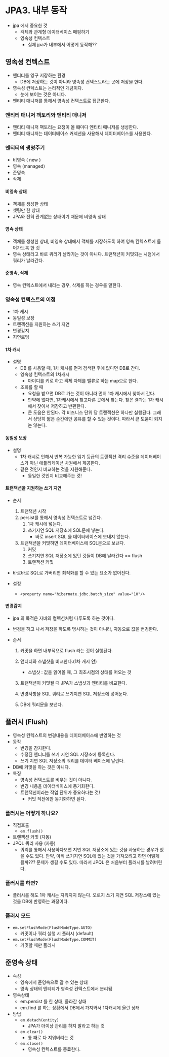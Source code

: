 # JPA3. 내부 동작



- jpa 에서 중요한 것
  - 객체와 관계형 데이터베이스 매핑하기
  - 영속성 컨텍스트
    - 실제 jpa가 내부에서 어떻게 동작해??



## 영속성 컨텍스트

- 엔티티를 영구 저장하는 환경
  - DB에 저장하는 것이 아니라 영속성 컨텍스트라는 곳에 저장을 한다.
- 영속성 컨텍스트는 논리적인 개념이다.
  - 눈에 보이는 것은 아니다.
- 엔티티 매니저를 통해서 영속성 컨텍스트로 접근한다.



### 엔티티 매니저 팩토리와 엔티티 매니저

- 엔티티 매니저 팩토리는 요청이 올 떄마다 엔티티 매니저를 생성한다.
- 엔티티 매니저는 데이터베이스 커넥션을 사용해서 데이터베이스를 사용한다.



### 엔티티의 생명주기

- 비영속 ( new )
- 영속 (managed)
- 준영속
- 삭제



#### 비영속 상태

- 객체를 생성한 상태
- 셋팅만 한 상태
- JPA와 전혀 관계없는 상태이기 때문에 비영속 상태



#### 영속 상태

- 객체를 생성한 상태, 비영속 상태에서 객체를 저장하도록 하여 영속 컨텍스트에 들어가도록 한 것
- 영속 상태라고 바로 쿼리가 날라가는 것이 아니다.
  트랜잭션이 커밋되는 시점에서 쿼리가 날라간다.



#### 준영속, 삭제

- 영속 컨텍스트에서 내리는 경우, 삭제를 하는 경우를 말한다.



### 영속성 컨텍스트의 이점

- 1차 캐시
- 동일성 보장
- 트랜잭션을 지원하는 쓰기 지연
- 변경감지
- 지연로딩



#### 1차 캐시

- 설명
  - DB 를 사용할 때, 1차 캐시를 먼저 검색한 후에 없다면 DB로 간다.
  - 영속성 컨텍스트의 1차캐시
    - 아이디를 키로 하고 객체 자체를 밸류로 하는 map으로 한다.
  - 조회를 할 때
    - 요청을 받으면 DB로 가는 것이 아니라 먼저 1차 캐시에서 찾아서 간다.
    - 만약에 없다면, 1차캐시에서 찾고다른 곳에서 찾는다.
      찾은 결과는 1차 캐시에서 찾아서 저장하고 반환한다.
    - 큰 도움은 안된다. 각 비즈니스 단위 당 트랜잭션은 하나만 실행된다.
      그래서 상당히 짧은 순간에만 공유를 할 수 있는 것이다. 따라서 큰 도움이 되지는 않는다.



#### 동일성 보장

- 설명
  - 1차 캐시로 인해서 반복 가능한 읽기 등급의 트랜잭션 격리 수준을 데이터베이스가 아닌 애플리케이션 차원에서 제공한다.
  - 같은 것인지 비교하는 것을 지원해준다.
    - 동일한 것인지 비교해주는 것!



#### 트랜잭션을 지원하는 쓰기 지연

- 순서

  1. 트랜잭션 시작
  2. persist를 통해서 영속성 컨텍스트로 넘긴다.
     1. 1차 캐시에 넣는다.
     2. 쓰기지연 SQL 저장소에 SQL문에 넣는다.
        - 바로 insert SQL 을 데이터베이스에 보내지 않는다.
  3. 트랜잭션을 커밋하면 데이터베이스에 SQL문으로 보낸다.
     1. 커밋
     2. 쓰기지연 SQL 저장소에 있던 것들이 DB에 날라간다 == flush
     3. 트랜잭션 커밋 

- 바로바로 SQL로 가버리면 최적화를 할 수 있는 요소가 없어진다.

- 설정

  - ```properties
    <property name="hibernate.jdbc.batch_size" value="10"/>
    ```



#### 변경감지

- jpa 의 목적은 자바의 컬렉션처럼 다루도록 하는 것이다.

- 변경을 하고 나서 저장을 하도록 명시하는 것이 아니라, 자동으로 값을 변경한다.

- 순서

  1. 커밋을 하면 내부적으로 flush 라는 것이 실행된다.

  2. 앤티티와 스냅샷을 비교한다.(1차 캐시 안)
     - 스냅샷 : 값을 읽어올 때, 그 최초시점의 상태를 떠오는 것
  3. 트랜잭션이 커밋될 때 JPA가 스냅샷과 엔티티를 비교한다.
  4. 변경사항을 SQL 쿼리로 쓰기지연 SQL 저장소에 넣어둔다.
  5. DB에 쿼리문을 보낸다.



## 플러시 (Flush)

- 영속성 컨텍스트의 변경내용을 데이터베이스에 반영하는 것
- 동작
  - 변경을 감지한다.
  - 수정된 엔티티를 쓰기 지연 SQL 저장소에 등록한다.
  - 쓰기 지연 SQL 저장소의 쿼리를 데이터 베이스에 날린다.
- DB에 커밋을 하는 것은 아니다.
- 특징
  - 영속성 컨텍스트를 비우는 것이 아니다.
  - 변경 내용을 데이터베이스에 동기화한다.
  - 트랜잭션이라는 작업 단위가 중요하다는 것!
    - 커밋 직전에만 동기화하면 된다.



### 플러시는 어떻게 하나요?

- 직접호출
  - `em.flush()`
- 트랜잭션 커밋 (자동)
- JPQL 쿼리 사용 (자동)
  - 쿼리를 통해서 사용하다보면 지연 SQL 저장소에 있는 것을 사용하는 경우가 있을 수도 있다.
    만약, 아직 쓰기지연 SQL에 있는 것을 가져오려고 하면 어떻게 될까??? 문제가 생길 수도 있다.
    따라서 JPQL 은 처음부터 플러시를 날려버린다.



### 플러시를 하면?

- 플러시를 해도 1차 캐시는 지워지지 않는다.
  오로지 쓰기 지연 SQL 저장소에 있는 것을 DB에 반영하는 과정이다.



### 플러시 모드

- `em.setFlushMode(FlushModeType.AUTO)`
  - 커밋이나 쿼리 실행 시 플러시 (default)
- `em.setFlushMode(FlushModeType.COMMIT)`
  - 커밋할 때만 플러시





## 준영속 상태

- 속성
  - 영속에서 준영속으로 갈 수 있는 상태
  - 영속 상태의 엔티티가 영속성 컨텍스트에서 분리됨
- 영속상태
  - em.persist 를 한 상태, 올라간 상태
  - em.find 를 하는 상황에서 DB에서 가져와서 1차캐시에 올린 상태
- 방법
  - `em.detach(entity)`
    - JPA가 더이상 관리를 하지 말라고 하는 것
  - `em.clear()`
    - 통 째로 다 지워버리는 것
  - `em.close()`
    - 영속성 컨텍스트를 종료한다.
